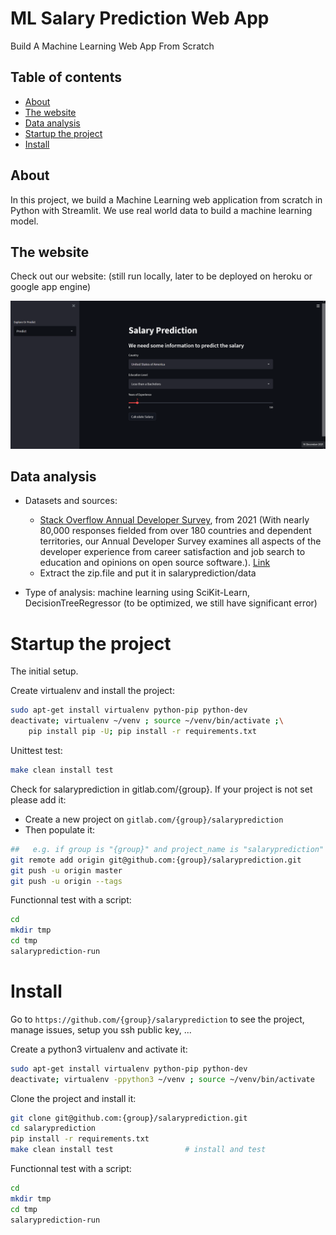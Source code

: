 # ML Salary Prediction Web App
Build A Machine Learning Web App From Scratch

## Table of contents
* [About](#about)
* [The website](#the-website)
* [Data analysis](#data-analysis)
* [Startup the project](#startup-the-project)
* [Install](#install)

## About
In this project, we build a Machine Learning web application from scratch in Python with Streamlit. We use real world data to build a machine learning model.

## The website 
Check out our website: (still run locally, later to be deployed on heroku or google app engine)
<p align="center"><img src="https://github.com/nekoemperor/salaryprediction-ml-app/blob/master/salaryprediction/images/salaryprediction.gif" width="768"  />

## Data analysis
* Datasets and sources:
  - [Stack Overflow Annual Developer Survey](https://insights.stackoverflow.com/survey), from 2021 (With nearly 80,000 responses fielded from over 180 countries and dependent territories, our Annual Developer Survey examines all aspects of the developer experience from career satisfaction and job search to education and opinions on open source software.). [Link](https://info.stackoverflowsolutions.com/rs/719-EMH-566/images/stack-overflow-developer-survey-2021.zip)
  - Extract the zip.file and put it in salaryprediction/data

* Type of analysis: machine learning using SciKit-Learn, DecisionTreeRegressor (to be optimized, we still have significant error)

# Startup the project

The initial setup.

Create virtualenv and install the project:
```bash
sudo apt-get install virtualenv python-pip python-dev
deactivate; virtualenv ~/venv ; source ~/venv/bin/activate ;\
    pip install pip -U; pip install -r requirements.txt
```

Unittest test:
```bash
make clean install test
```

Check for salaryprediction in gitlab.com/{group}.
If your project is not set please add it:

- Create a new project on `gitlab.com/{group}/salaryprediction`
- Then populate it:

```bash
##   e.g. if group is "{group}" and project_name is "salaryprediction"
git remote add origin git@github.com:{group}/salaryprediction.git
git push -u origin master
git push -u origin --tags
```

Functionnal test with a script:

```bash
cd
mkdir tmp
cd tmp
salaryprediction-run
```

# Install

Go to `https://github.com/{group}/salaryprediction` to see the project, manage issues,
setup you ssh public key, ...

Create a python3 virtualenv and activate it:

```bash
sudo apt-get install virtualenv python-pip python-dev
deactivate; virtualenv -ppython3 ~/venv ; source ~/venv/bin/activate
```

Clone the project and install it:

```bash
git clone git@github.com:{group}/salaryprediction.git
cd salaryprediction
pip install -r requirements.txt
make clean install test                # install and test
```
Functionnal test with a script:

```bash
cd
mkdir tmp
cd tmp
salaryprediction-run
```
